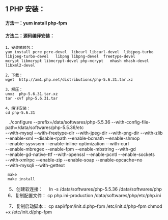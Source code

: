 ## 1 PHP 安装：

#### 方法一：yum install php-fpm

#### 方法二：源码编译安装：

    1、安装依赖包：
    yum install pcre pcre-devel  libcurl libcurl-devel  libjpeg-turbo libjpeg-turbo-devel   libpng libpng-devel  freetype-devel
    mcrypt libmcrypt libmcrypt-devel php-mcrypt   mhash mhash-devel  libxml2-devel

    2、下载：
    wget  http://am1.php.net/distributions/php-5.6.31.tar.xz

    3、解压：
    unxz  php-5.6.31.tar.xz
    tar -xvf php-5.6.31.tar

    4、编译安装：
    cd php-5.6.31
    ./configure --prefix=/data/softwares/php-5.5.36  --with-config-file-path=/data/softwares/php-5.5.36/etc \
    --with-mysql  --with-freetype-dir --with-jpeg-dir --with-png-dir --with-zlib \
    --enable-xml --disable-rpath   --enable-bcmath --enable-shmop \
    --enable-sysvsem --enable-inline-optimization --with-curl  \
    --enable-mbregex  --enable-fpm --enable-mbstring   --with-gd \
    --enable-gd-native-ttf --with-openssl  --enable-pcntl --enable-sockets  \
    --with-xmlrpc --enable-zip --enable-soap  --enable-opcache=no    \
    --with-mysqli  --with-gettext

     make
     make install 
     
    5、创建软连接：
     ln -s  /data/softwares/php-5.5.36   /data/softwares/php
    
    6、复制配置文件：
     cp php.ini-production  /data/softwares/php/etc/php.ini

    7、复制启动脚本：
     cp sapi/fpm/init.d.php-fpm  /etc/init.d/php-fpm
     chmod +x /etc/init.d/php-fpm 
